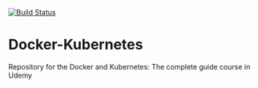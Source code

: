 [![Build Status](https://www.travis-ci.com/rodrigo-arenas/Docker-Kubernetes.svg?branch=main)](https://www.travis-ci.com/rodrigo-arenas/Docker-Kubernetes)

# Docker-Kubernetes
Repository for the Docker and Kubernetes: The complete guide course in Udemy
